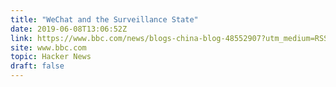 ```yaml
---
title: "WeChat and the Surveillance State"
date: 2019-06-08T13:06:52Z
link: https://www.bbc.com/news/blogs-china-blog-48552907?utm_medium=RSS&utm_source=hune
site: www.bbc.com
topic: Hacker News
draft: false
---
```

